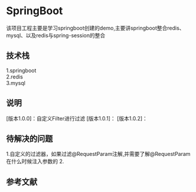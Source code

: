 # SpringBoot

该项目工程主要是学习springboot创建的demo,主要讲springboot整合redis、mysql、以及redis与spring-session的整合

## 技术栈

1.springboot  
2.redis  
3.mysql

## 说明

[版本1.0.0]：自定义Filter进行过滤
[版本1.0.1]：
[版本1.0.2]：

## 待解决的问题

1.自定义的过滤器，如果过滤@RequestParam注解,并需要了解@RequestParam在什么时候注入参数的
2.

## 参考文献

